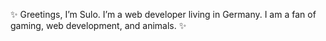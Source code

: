 ✨ Greetings, I’m Sulo. I’m a web developer living in Germany. I am a fan of gaming, web development, and animals. ✨

<!---
Flori1i/Flori1i is a ✨ special ✨ repository because its `README.md` (this file) appears on your GitHub profile.
You can click the Preview link to take a look at your changes.
--->
